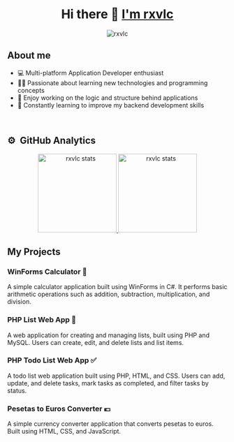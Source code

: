 <div align="center">
<h1 align="center"> Hi there 👋  <a href="https://github.com/rxvlc"> I'm rxvlc </a></h1>
</div>
<!--
**rxvlc/rxvlc** is a ✨ _special_ ✨ repository because its `README.md` (this file) appears on your GitHub profile.
-->

<p align="center"> <img src="https://komarev.com/ghpvc/?username=rxvlc&style=flat-square" alt="rxvlc" /> </p>

## About me

- 💻 Multi-platform Application Developer enthusiast
- 👨‍💻 Passionate about learning new technologies and programming concepts
- 🚀 Enjoy working on the logic and structure behind applications
- 🌱 Constantly learning to improve my backend development skills

<br>

## ⚙️ &nbsp;GitHub Analytics

<p align="center">
<a href="https://github.com/rxvlc">
  <img height="180em" src="https://github-readme-stats-eight-theta.vercel.app/api?username=rxvlc&show_icons=true&theme=algolia&include_all_commits=true&count_private=true%22" alt="rxvlc stats"/>
  <img height="180em" src="https://github-readme-stats-eight-theta.vercel.app/api/top-langs/?username=rxvlc&layout=compact&langs_count=8&theme=algolia" alt="rxvlc stats"/>
</a>
</p>

## My Projects

### WinForms Calculator 🧮
A simple calculator application built using WinForms in C#. It performs basic arithmetic operations such as addition, subtraction, multiplication, and division.

### PHP List Web App 📝
A web application for creating and managing lists, built using PHP and MySQL. Users can create, edit, and delete lists and list items.

### PHP Todo List Web App ✅
A todo list web application built using PHP, HTML, and CSS. Users can add, update, and delete tasks, mark tasks as completed, and filter tasks by status.

### Pesetas to Euros Converter 💶
A simple currency converter application that converts pesetas to euros. Built using HTML, CSS, and JavaScript.
